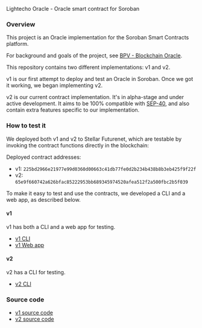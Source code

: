 Lightecho Oracle - Oracle smart contract for Soroban

### Overview

This project is an Oracle implementation for the Soroban Smart Contracts platform.

For background and goals of the project, see [BPV - Blockchain Oracle](./blockchain_oracle.md).

This repository contains two different implementations: v1 and v2.

v1 is our first attempt to deploy and test an Oracle in Soroban. Once we got it
working, we began implementing v2.

v2 is our current contract implementation. It's in alpha-stage and under active
development. It aims to be 100% compatible with [SEP-40](https://github.com/stellar/stellar-protocol/blob/master/ecosystem/sep-0040.md),
and also contain extra features specific to our implementation.

### How to test it

We deployed both v1 and v2 to Stellar Futurenet, which are testable by
invoking the contract functions directly in the blockchain:

Deployed contract addresses:

- v1: `225bd2966e21977e99d0360d00663c41db77fe0d2b234b438b8b3eb425f9f22f`
- v2: `65e9f660742a626bfac85222953bb689345974520afea512f2a500fbc2b5f039`

To make it easy to test and use the contracts, we developed a CLI and a web app,
as described below.

#### v1

v1 has both a CLI and a web app for testing.

- [v1 CLI](./oracle-onchain/v1/cli)
- [v1 Web app](https://bp-ventures.github.io/lightecho-stellar-oracle/)

#### v2

v2 has a CLI for testing.

- [v2 CLI](./oracle-onchain/v2/cli)

### Source code

- [v1 source code](./oracle-onchain/v1/contract)
- [v2 source code](./oracle-onchain/v2/contract)
